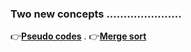 
###  Two new concepts ......................

👉[**Pseudo codes**](https://link.springer.com/content/pdf/bbm%3A978-1-4471-5173-9%2F1.pdf)    .
👉[**Merge sort**](https://www.geeksforgeeks.org/merge-sort/)
